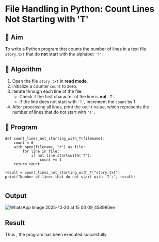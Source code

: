 # File Handling in Python: Count Lines Not Starting with 'T'

## 🎯 Aim
To write a Python program that counts the number of lines in a text file `story.txt` that do **not** start with the alphabet `'T'`.

## 🧠 Algorithm
1. Open the file `story.txt` in **read mode**.
2. Initialize a counter `count` to zero.
3. Iterate through each line of the file:
   - Check if the first character of the line is **not** `'T'`.
   - If the line does not start with `'T'`, increment the `count` by 1.
4. After processing all lines, print the `count` value, which represents the number of lines that do not start with `'T'`.

## 🧾 Program
~~~
def count_lines_not_starting_with_T(filename):
    count = 0  
    with open(filename, "r") as file:
        for line in file:
            if not line.startswith('T'):
                count += 1
    return count

result = count_lines_not_starting_with_T("story.txt")
print("Number of lines that do not start with 'T':", result)


~~~

## Output
![WhatsApp Image 2025-10-20 at 15 00 09_458980ee](https://github.com/user-attachments/assets/f2d64c74-9918-46af-ac16-77644294a679)

## Result
Thus , the program has been executed succesfully.
